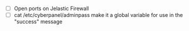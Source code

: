 - [ ] Open ports on Jelastic Firewall
- [ ] cat /etc/cyberpanel/adminpass make it a global variable for use in the "success" message
